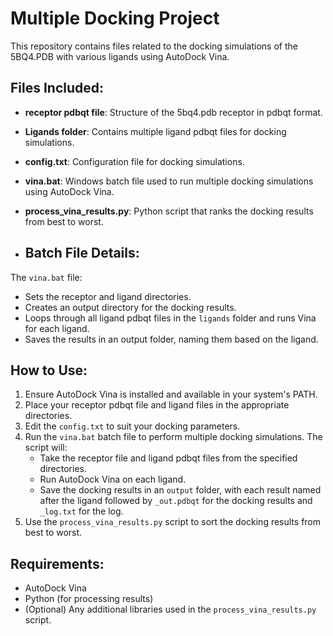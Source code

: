 # Multiple Docking Project

This repository contains files related to the docking simulations of the 5BQ4.PDB with various ligands using AutoDock Vina.

## Files Included:
- **receptor pdbqt file**: Structure of the 5bq4.pdb receptor in pdbqt format.
- **Ligands folder**: Contains multiple ligand pdbqt files for docking simulations.
- **config.txt**: Configuration file for docking simulations.
- **vina.bat**: Windows batch file used to run multiple docking simulations using AutoDock Vina.
- **process_vina_results.py**: Python script that ranks the docking results from best to worst.

- ## Batch File Details:
The `vina.bat` file:
- Sets the receptor and ligand directories.
- Creates an output directory for the docking results.
- Loops through all ligand pdbqt files in the `ligands` folder and runs Vina for each ligand.
- Saves the results in an output folder, naming them based on the ligand.

## How to Use:
1. Ensure AutoDock Vina is installed and available in your system's PATH.
2. Place your receptor pdbqt file and ligand files in the appropriate directories.
3. Edit the `config.txt` to suit your docking parameters.
4. Run the `vina.bat` batch file to perform multiple docking simulations. The script will:
   - Take the receptor file and ligand pdbqt files from the specified directories.
   - Run AutoDock Vina on each ligand.
   - Save the docking results in an `output` folder, with each result named after the ligand followed by `_out.pdbqt` for the docking results and `_log.txt` for the log.
5. Use the `process_vina_results.py` script to sort the docking results from best to worst.

## Requirements:
- AutoDock Vina
- Python (for processing results)
- (Optional) Any additional libraries used in the `process_vina_results.py` script.
